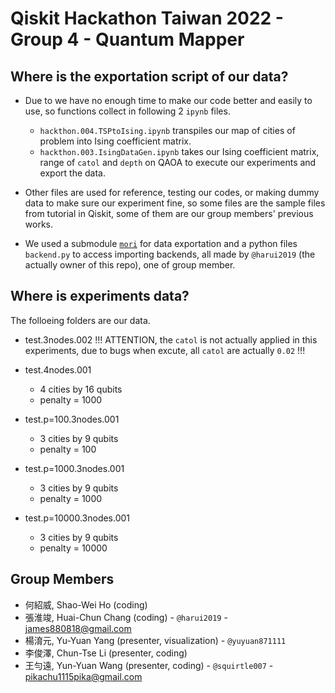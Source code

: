 # Qiskit Hackathon Taiwan 2022 - Group 4 - Quantum Mapper

## Where is the exportation script of our data?
  - Due to we have no enough time to make our code better and easily to use, so functions collect in following 2 `ipynb` files.
    - `hackthon.004.TSPtoIsing.ipynb` transpiles our map of cities of problem into Ising coefficient matrix.
    - `hackthon.003.IsingDataGen.ipynb` takes our Ising coefficient matrix, range of `catol` and `depth` on QAOA to execute our experiments and export the data.
    
  - Other files are used for reference, testing our codes, or making dummy data to make sure our experiment fine, so some files are the sample files from tutorial in Qiskit, some of them are our group members' previous works.
  
  - We used a submodule [`mori`](https://github.com/harui2019/mori/tree/4bc94be2d448f2145e66b583c808fbbde0876ff1) for data exportation and a python files `backend.py` to access importing backends, all  made by `@harui2019` (the actually owner of this repo), one of group member.
  
## Where is experiments data?
  The folloeing folders are our data.
  - test.3nodes.002
    !!! ATTENTION, the `catol` is not actually applied in this experiments, due to bugs when excute, all `catol` are actually `0.02` !!!
    
  - test.4nodes.001
    - 4 cities by 16 qubits
    - penalty = 1000
    
  - test.p=100.3nodes.001
    - 3 cities by 9 qubits
    - penalty = 100
    
  - test.p=1000.3nodes.001
    - 3 cities by 9 qubits
    - penalty = 1000
    
  - test.p=10000.3nodes.001
    - 3 cities by 9 qubits
    - penalty = 10000
    
## Group Members
  - 何紹威, Shao-Wei Ho (coding)
  - 張淮竣, Huai-Chun Chang (coding) - `@harui2019` - james880818@gmail.com
  - 楊淯元, Yu-Yuan Yang (presenter, visualization) - `@yuyuan871111`
  - 李俊澤, Chun-Tse Li (presenter, coding)
  - 王勻遠, Yun-Yuan Wang (presenter, coding) -  `@squirtle007` - pikachu1115pika@gmail.com
 

  
